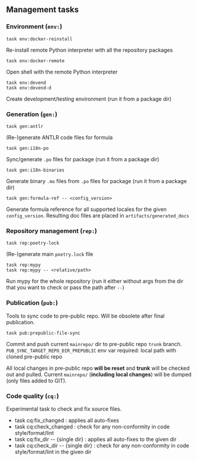 ## Management tasks

### Environment (`env:`)

```
task env:docker-reinstall
```
Re-install remote Python interpreter with all the repository packages

```
task env:docker-remote
```
Open shell with the remote Python interpreter

```
task env:devend
task env:devend-d
```
Create development/testing environment (run it from a package dir)


### Generation (`gen:`)

```
task gen:antlr
```
(Re-)generate ANTLR code files for formula

```
task gen:i18n-po
```
Sync/generate `.po` files for package (run it from a package dir)

```
task gen:i18n-binaries
```
Generate binary `.mo` files from `.po` files for package (run it from a package dir)

```
task gen:formula-ref -- <config_version>
```
Generate formula reference for all supported locales for the given `config_version`.
Resulting doc files are placed in `artifacts/generated_docs`


### Repository management (`rep:`)

```
task rep:poetry-lock
```
(Re-)generate main `poetry.lock` file


```
task rep:mypy
task rep:mypy -- <relative/path>
```
Run mypy for the whole repository
(run it either without args from the dir that you want to check or pass the path after `--`)


### Publication (`pub:`)

Tools to sync code to pre-public repo. Will be obsolete after final publication.

```
task pub:prepublic-file-sync
```
Commit and push current `mainrepo/` dir to pre-public repo `trunk` branch.
`PUB_SYNC_TARGET_REPO_DIR_PREPUBLIC` env var required: local path with cloned pre-public repo

All local changes in pre-public repo **will be reset** and **trunk** will be checked out and pulled.
Current `mainrepo/` (**including local changes**) will be dumped (only files added to GIT).


### Code quality (`cq:`)

Experimental task to check and fix source files. 
- task cq:fix_changed : applies all auto-fixes
- task cq:check_changed : check for any non-conformity in code style/format/lint
- task cq:fix_dir -- {single dir} : applies all auto-fixes to the given dir
- task cq:check_dir -- {single dir} : check for any non-conformity in code style/format/lint in the given dir
